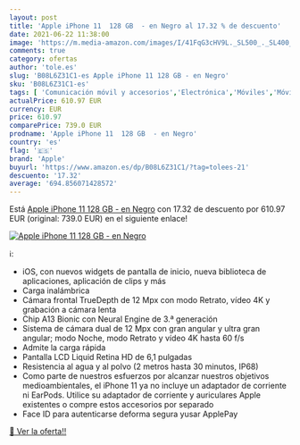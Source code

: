 ```yaml
---
layout: post
title: 'Apple iPhone 11  128 GB  - en Negro al 17.32 % de descuento'
date: 2021-06-22 11:38:00
image: 'https://m.media-amazon.com/images/I/41FqG3cHV9L._SL500_._SL400_.jpg'
comments: true
category: ofertas
author: 'tole.es'
slug: 'B08L6Z31C1-es Apple iPhone 11 128 GB - en Negro'
sku: 'B08L6Z31C1-es'
tags: [ 'Comunicación móvil y accesorios','Electrónica','Móviles','Móviles y smartphones libres','apple','iphone', ]
actualPrice: 610.97 EUR
currency: EUR
price: 610.97
comparePrice: 739.0 EUR
prodname: 'Apple iPhone 11  128 GB  - en Negro'
country: 'es'
flag: '🇪🇸'
brand: 'Apple'
buyurl: 'https://www.amazon.es/dp/B08L6Z31C1/?tag=tolees-21'
descuento: '17.32'
average: '694.856071428572'
---
```


Está [Apple iPhone 11  128 GB  - en Negro](https://www.amazon.es/dp/B08L6Z31C1/?tag=tolees-21) con 17.32 de descuento por 610.97 EUR (original: 739.0 EUR) en el siguiente enlace!

[![Apple iPhone 11  128 GB  - en Negro](https://m.media-amazon.com/images/I/41FqG3cHV9L._SL500_._SL400_.jpg)](https://www.amazon.es/dp/B08L6Z31C1/?tag=tolees-21)

ℹ️:

- iOS, con nuevos widgets de pantalla de inicio, nueva biblioteca de aplicaciones, aplicación de clips y más
- Carga inalámbrica
- Cámara frontal TrueDepth de 12 Mpx con modo Retrato, vídeo 4K y grabación a cámara lenta
- Chip A13 Bionic con Neural Engine de 3.ª generación
- Sistema de cámara dual de 12 Mpx con gran angular y ultra gran angular; modo Noche, modo Retrato y vídeo 4K hasta 60 f/s
- Admite la carga rápida
- Pantalla LCD Liquid Retina HD de 6,1 pulgadas
- Resistencia al agua y al polvo (2 metros hasta 30 minutos, IP68)
- Como parte de nuestros esfuerzos por alcanzar nuestros objetivos medioambientales, el iPhone 11 ya no incluye un adaptador de corriente ni EarPods. Utilice su adaptador de corriente y auriculares Apple existentes o compre estos accesorios por separado
- Face ID para autenticarse deforma segura yusar ApplePay

[🛒 Ver la oferta!!](https://www.amazon.es/dp/B08L6Z31C1/?tag=tolees-21)
